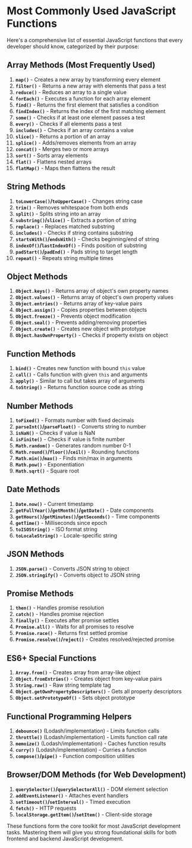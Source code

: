 # Most Commonly Used JavaScript Functions

Here's a comprehensive list of essential JavaScript functions that every developer should know, categorized by their purpose:

## Array Methods (Most Frequently Used)

1. **`map()`** - Creates a new array by transforming every element
2. **`filter()`** - Returns a new array with elements that pass a test
3. **`reduce()`** - Reduces an array to a single value
4. **`forEach()`** - Executes a function for each array element
5. **`find()`** - Returns the first element that satisfies a condition
6. **`findIndex()`** - Returns the index of the first matching element
7. **`some()`** - Checks if at least one element passes a test
8. **`every()`** - Checks if all elements pass a test
9. **`includes()`** - Checks if an array contains a value
10. **`slice()`** - Returns a portion of an array
11. **`splice()`** - Adds/removes elements from an array
12. **`concat()`** - Merges two or more arrays
13. **`sort()`** - Sorts array elements
14. **`flat()`** - Flattens nested arrays
15. **`flatMap()`** - Maps then flattens the result

## String Methods

1. **`toLowerCase()`/`toUpperCase()`** - Changes string case
2. **`trim()`** - Removes whitespace from both ends
3. **`split()`** - Splits string into an array
4. **`substring()`/`slice()`** - Extracts a portion of string
5. **`replace()`** - Replaces matched substring
6. **`includes()`** - Checks if string contains substring
7. **`startsWith()`/`endsWith()`** - Checks beginning/end of string
8. **`indexOf()`/`lastIndexOf()`** - Finds position of substring
9. **`padStart()`/`padEnd()`** - Pads string to target length
10. **`repeat()`** - Repeats string multiple times

## Object Methods

1. **`Object.keys()`** - Returns array of object's own property names
2. **`Object.values()`** - Returns array of object's own property values
3. **`Object.entries()`** - Returns array of key-value pairs
4. **`Object.assign()`** - Copies properties between objects
5. **`Object.freeze()`** - Prevents object modification
6. **`Object.seal()`** - Prevents adding/removing properties
7. **`Object.create()`** - Creates new object with prototype
8. **`Object.hasOwnProperty()`** - Checks if property exists on object

## Function Methods

1. **`bind()`** - Creates new function with bound `this` value
2. **`call()`** - Calls function with given `this` and arguments
3. **`apply()`** - Similar to call but takes array of arguments
4. **`toString()`** - Returns function source code as string

## Number Methods

1. **`toFixed()`** - Formats number with fixed decimals
2. **`parseInt()`/`parseFloat()`** - Converts string to number
3. **`isNaN()`** - Checks if value is NaN
4. **`isFinite()`** - Checks if value is finite number
5. **`Math.random()`** - Generates random number 0-1
6. **`Math.round()`/`floor()`/`ceil()`** - Rounding functions
7. **`Math.min()`/`max()`** - Finds min/max in arguments
8. **`Math.pow()`** - Exponentiation
9. **`Math.sqrt()`** - Square root

## Date Methods

1. **`Date.now()`** - Current timestamp
2. **`getFullYear()`/`getMonth()`/`getDate()`** - Date components
3. **`getHours()`/`getMinutes()`/`getSeconds()`** - Time components
4. **`getTime()`** - Milliseconds since epoch
5. **`toISOString()`** - ISO format string
6. **`toLocaleString()`** - Locale-specific string

## JSON Methods

1. **`JSON.parse()`** - Converts JSON string to object
2. **`JSON.stringify()`** - Converts object to JSON string

## Promise Methods

1. **`then()`** - Handles promise resolution
2. **`catch()`** - Handles promise rejection
3. **`finally()`** - Executes after promise settles
4. **`Promise.all()`** - Waits for all promises to resolve
5. **`Promise.race()`** - Returns first settled promise
6. **`Promise.resolve()`/`reject()`** - Creates resolved/rejected promise

## ES6+ Special Functions

1. **`Array.from()`** - Creates array from array-like object
2. **`Object.fromEntries()`** - Creates object from key-value pairs
3. **`String.raw()`** - Raw string template tag
4. **`Object.getOwnPropertyDescriptors()`** - Gets all property descriptors
5. **`Object.setPrototypeOf()`** - Sets object prototype

## Functional Programming Helpers

1. **`debounce()`** (Lodash/implementation) - Limits function calls
2. **`throttle()`** (Lodash/implementation) - Limits function call rate
3. **`memoize()`** (Lodash/implementation) - Caches function results
4. **`curry()`** (Lodash/implementation) - Curries a function
5. **`compose()`/`pipe()`** - Function composition utilities

## Browser/DOM Methods (for Web Development)

1. **`querySelector()`/`querySelectorAll()`** - DOM element selection
2. **`addEventListener()`** - Attaches event handlers
3. **`setTimeout()`/`setInterval()`** - Timed execution
4. **`fetch()`** - HTTP requests
5. **`localStorage.getItem()`/`setItem()`** - Client-side storage

These functions form the core toolkit for most JavaScript development tasks. Mastering them will give you strong foundational skills for both frontend and backend JavaScript development.

